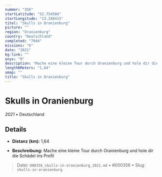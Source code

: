 ```yaml
---
nummer: "356"
startLatitude: "52.754504"
startLongitude: "13.248415"
titel: "Skulls in Oranienburg"
picture: ""
region: "Oranienburg"
country: "Deutschland"
completed: "7944"
missions: "6"
date: "2021"
bg-link: ""
onyx: "0"
description: "Mache eine kleine Tour durch Oranienburg und hole dir die Schädel ins Profil"
lengthKMeters: "1,64"
umap: ""
title: "Skulls in Oranienburg"
---
```

# Skulls in Oranienburg

*2021* • Deutschland



## Details
- **Distanz (km):** 1,64



- **Beschreibung:** Mache eine kleine Tour durch Oranienburg und hole dir die Schädel ins Profil



> Datei: `000356_skulls-in-oranienburg_2021.md` • #000356 • Slug: `skulls-in-oranienburg`
